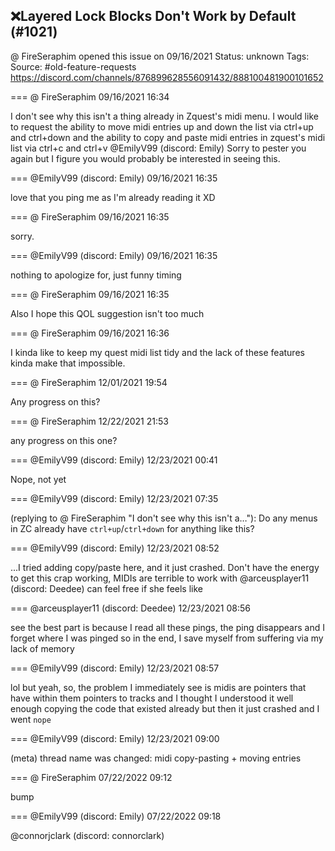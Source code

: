 ## ❌Layered Lock Blocks Don't Work by Default (#1021)
@ FireSeraphim opened this issue on 09/16/2021
Status: unknown
Tags: 
Source: #old-feature-requests https://discord.com/channels/876899628556091432/888100481900101652


=== @ FireSeraphim 09/16/2021 16:34

I don't see why this isn't a thing already in Zquest's midi menu. I would like to request the ability to move midi entries up and down the list via ctrl+up and ctrl+down and the ability to copy and paste midi entries in zquest's midi list via ctrl+c and ctrl+v
@EmilyV99 (discord: Emily) Sorry to pester you again but I figure you would probably be interested in seeing this.

=== @EmilyV99 (discord: Emily) 09/16/2021 16:35

love that you ping me as I'm already reading it XD

=== @ FireSeraphim 09/16/2021 16:35

sorry.

=== @EmilyV99 (discord: Emily) 09/16/2021 16:35

nothing to apologize for, just funny timing

=== @ FireSeraphim 09/16/2021 16:35

Also I hope this QOL suggestion isn't too much

=== @ FireSeraphim 09/16/2021 16:36

I kinda like to keep my quest midi list tidy and the lack of these features kinda make that impossible.

=== @ FireSeraphim 12/01/2021 19:54

Any progress on this?

=== @ FireSeraphim 12/22/2021 21:53

any progress on this one?

=== @EmilyV99 (discord: Emily) 12/23/2021 00:41

Nope, not yet

=== @EmilyV99 (discord: Emily) 12/23/2021 07:35

(replying to @ FireSeraphim "I don't see why this isn't a…"): Do any menus in ZC already have `ctrl+up`/`ctrl+down` for anything like this?

=== @EmilyV99 (discord: Emily) 12/23/2021 08:52

...I tried adding copy/paste here, and it just crashed. Don't have the energy to get this crap working, MIDIs are terrible to work with
@arceusplayer11 (discord: Deedee) can feel free
if she feels like

=== @arceusplayer11 (discord: Deedee) 12/23/2021 08:56

see the best part is because I read all these pings, the ping disappears and I forget where I was pinged
so in the end, I save myself from suffering via my lack of memory

=== @EmilyV99 (discord: Emily) 12/23/2021 08:57

lol
but yeah, so, the problem I immediately see
is midis are pointers
that have within them pointers to tracks
and I thought I understood it well enough copying the code that existed already
but then it just crashed
and I went `nope`

=== @EmilyV99 (discord: Emily) 12/23/2021 09:00

(meta) thread name was changed: midi copy-pasting + moving entries

=== @ FireSeraphim 07/22/2022 09:12

bump

=== @EmilyV99 (discord: Emily) 07/22/2022 09:18

@connorjclark (discord: connorclark)
